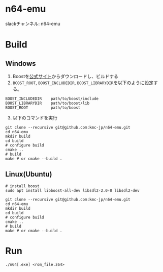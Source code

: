 # n64-emu
slackチャンネル: n64-emu

# Build
## Windows
1. Boostを[公式サイト](https://www.boost.org/users/download/)からダウンロードし、ビルドする
2. `BOOST_ROOT`, `BOOST_INCLUDEDIR`, `BOOST_LIBRARYDIR`を以下のように設定する。

```
BOOST_INCLUDEDIR    path/to/boost/include
BOOST_LIBRARYDIR    path/to/boost/lib
BOOST_ROOT          path/to/boost
```

3. 以下のコマンドを実行

```
git clone --recursive git@github.com:kmc-jp/n64-emu.git
cd n64-emu
mkdir build
cd build
# configure build
cmake ..
# build
make # or cmake --build .
```

## Linux(Ubuntu)

```
# install boost
sudo apt install libboost-all-dev libsdl2-2.0-0 libsdl2-dev

git clone --recursive git@github.com:kmc-jp/n64-emu.git
cd n64-emu
mkdir build
cd build
# configure build
cmake ..
# build
make # or cmake --build .
```

# Run
```
./n64[.exe] <rom_file.z64>
```

